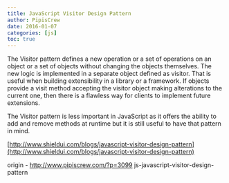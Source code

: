 ```yaml
---
title: JavaScript Visitor Design Pattern
author: PipisCrew
date: 2016-01-07
categories: [js]
toc: true
---
```


The Visitor pattern defines a new operation or a set of operations on an object or a set of objects without changing the objects themselves. The new logic is implemented in a separate object defined as visitor. That is useful when building extensibility in a library or a framework. If objects provide a visit method accepting the visitor object making alterations to the current one, then there is a flawless way for clients to implement future extensions.

The Visitor pattern is less important in JavaScript as it offers the ability to add and remove methods at runtime but it is still useful to have that pattern in mind.

[http://www.shieldui.com/blogs/javascript-visitor-design-pattern](http://www.shieldui.com/blogs/javascript-visitor-design-pattern)

origin - http://www.pipiscrew.com/?p=3099 js-javascript-visitor-design-pattern